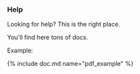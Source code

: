 
### Help

Looking for help? This is the right place.

You'll find here tons of docs. 

Example:

{% include doc.md name="pdf_example" %}

